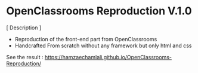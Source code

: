 # OpenClassrooms Reproduction V.1.0

[ Description ]
- Reproduction of the front-end part from OpenClassrooms
- Handcrafted From scratch without any framework but only html and css

See the result : https://hamzaechamlali.github.io/OpenClassrooms-Reproduction/
